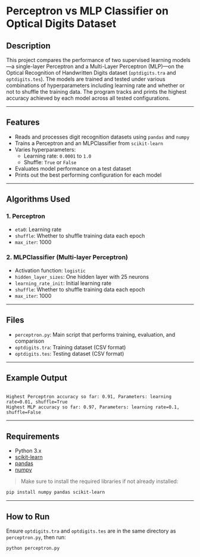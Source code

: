 # Perceptron vs MLP Classifier on Optical Digits Dataset

## Description

This project compares the performance of two supervised learning models—a single-layer Perceptron and a Multi-Layer Perceptron (MLP)—on the Optical Recognition of Handwritten Digits dataset (`optdigits.tra` and `optdigits.tes`).
The models are trained and tested under various combinations of hyperparameters including learning rate and whether or not to shuffle the training data. The program tracks and prints the highest accuracy achieved by each model across all tested configurations.

---

## Features

- Reads and processes digit recognition datasets using `pandas` and `numpy`
- Trains a Perceptron and an MLPClassifier from `scikit-learn`
- Varies hyperparameters:
  - Learning rate: `0.0001` to `1.0`
  - Shuffle: `True` or `False`
- Evaluates model performance on a test dataset
- Prints out the best performing configuration for each model

---

## Algorithms Used

### 1. **Perceptron**
- `eta0`: Learning rate
- `shuffle`: Whether to shuffle training data each epoch
- `max_iter`: 1000

### 2. **MLPClassifier (Multi-layer Perceptron)**
- Activation function: `logistic`
- `hidden_layer_sizes`: One hidden layer with 25 neurons
- `learning_rate_init`: Initial learning rate
- `shuffle`: Whether to shuffle training data each epoch
- `max_iter`: 1000

---

## Files

- `perceptron.py`: Main script that performs training, evaluation, and comparison
- `optdigits.tra`: Training dataset (CSV format)
- `optdigits.tes`: Testing dataset (CSV format)

---

## Example Output

```

Highest Perceptron accuracy so far: 0.91, Parameters: learning rate=0.01, shuffle=True
Highest MLP accuracy so far: 0.97, Parameters: learning rate=0.1, shuffle=False

````

---

## Requirements

- Python 3.x
- [scikit-learn](https://scikit-learn.org/)
- [pandas](https://pandas.pydata.org/)
- [numpy](https://numpy.org/)

> Make sure to install the required libraries if not already installed:

```bash
pip install numpy pandas scikit-learn
````

---

## How to Run

Ensure `optdigits.tra` and `optdigits.tes` are in the same directory as `perceptron.py`, then run:

```bash
python perceptron.py
```
